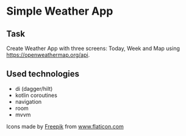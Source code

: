 # Simple Weather App

## Task

Create Weather App with three screens: Today, Week and Map using https://openweathermap.org/api.

## Used technologies

* di (dagger/hilt)
* kotlin coroutines
* navigation
* room
* mvvm

<div>Icons made by <a href="https://www.freepik.com" title="Freepik">Freepik</a> from <a href="https://www.flaticon.com/" title="Flaticon">www.flaticon.com</a></div>